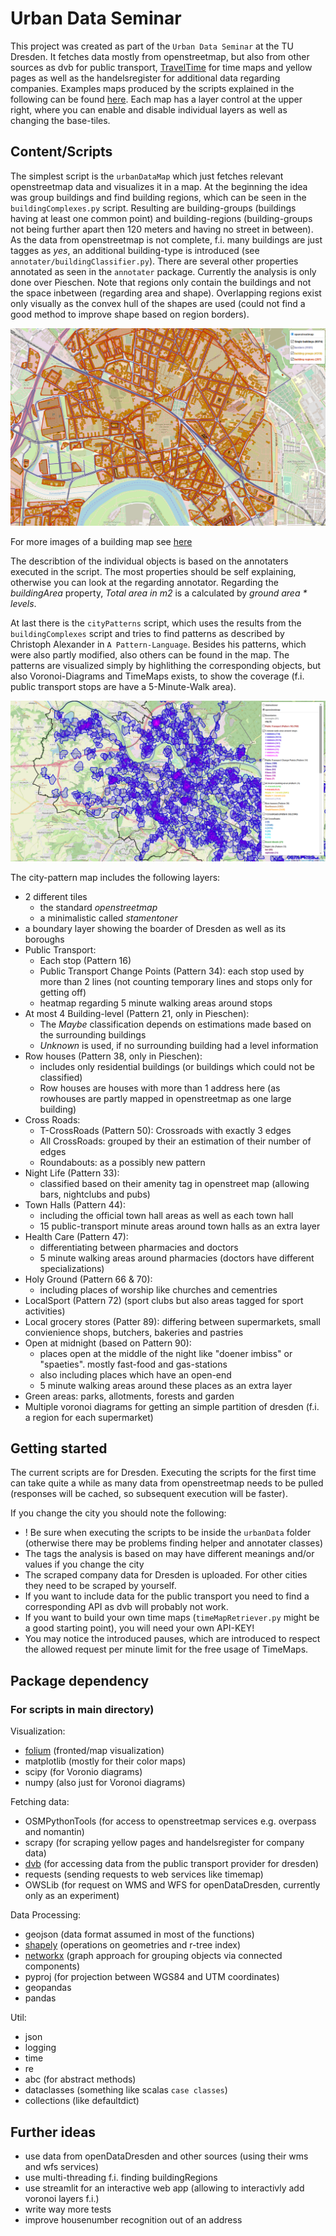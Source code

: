 # Urban Data Seminar

This project was created as part of the `Urban Data Seminar` at the TU Dresden.
It fetches data mostly from openstreetmap, but also from other sources as dvb for public transport, [TravelTime](https://app.traveltimeplatform.com/) for time maps and yellow pages as well as the handelsregister for additional data regarding companies. 
Examples maps produced by the scripts explained in the following can be found [here](example_maps/).
Each map has a layer control at the upper right, where you can enable and disable individual layers as well as changing the base-tiles.

## Content/Scripts
The simplest script is the `urbanDataMap` which just fetches relevant openstreetmap data and visualizes it in a map. 
At the beginning the idea was group buildings and find building regions, which can be seen in the `buildingComplexes.py` script.
Resulting are building-groups (buildings having at least one common point) and building-regions (building-groups not being further apart then 120 meters and having no street in between).
As the data from openstreetmap is not complete, f.i. many buildings are just tagges as _yes_, an additional building-type is introduced (see `annotater/buildingClassifier.py`).
There are several other properties annotated as seen in the `annotater` package.
Currently the analysis is only done over Pieschen.
Note that regions only contain the buildings and not the space inbetween (regarding area and shape).
Overlapping regions exist only visually as the convex hull of the shapes are used (could not find a good method to improve shape based on region borders).

![Image of a building map](images/buildingMap.png)

For more images of a building map see [here](images/)

The describtion of the individual objects is based on the annotaters executed in the script.
The most properties should be self explaining, otherwise you can look at the regarding annotator.
Regarding the _buildingArea_ property, _Total area in m2_ is a calculated by _ground area * levels_.  


At last there is the `cityPatterns` script, which uses the results from the `buildingComplexes` script and tries to find patterns as described by Christoph Alexander in `A Pattern-Language`.
Besides his patterns, which were also partly modified, also others can be found in the map. 
The patterns are visualized simply by highlithing the corresponding objects, but also Voronoi-Diagrams and TimeMaps exists, to show the coverage (f.i. public transport stops are have a 5-Minute-Walk area).

![Image of a cityPattern map](images/cityPatternExample.png)

The city-pattern map includes the following layers:
* 2 different tiles 
  * the standard _openstreetmap_ 
  * a minimalistic called _stamentoner_
* a boundary layer showing the boarder of Dresden as well as its boroughs
* Public Transport:
  * Each stop (Pattern 16)
  * Public Transport Change Points (Pattern 34): each stop used by more than 2 lines (not counting temporary lines and stops only for getting off)
  * heatmap regarding 5 minute walking areas around stops
* At most 4 Building-level (Pattern 21, only in Pieschen):
  * The _Maybe_ classification depends on estimations made based on the surrounding buildings
  * _Unknown_ is used, if no surrounding building had a level information
* Row houses (Pattern 38, only in Pieschen):
  * includes only residential buildings (or buildings which could not be classified)
  * Row houses are houses with more than 1 address here (as rowhouses are partly mapped in openstreetmap as one large building)
* Cross Roads:
  * T-CrossRoads (Pattern 50): Crossroads with exactly 3 edges
  * All CrossRoads: grouped by their an estimation of their number of edges
  * Roundabouts: as a possibly new pattern
* Night Life (Pattern 33):
  * classified based on their amenity tag in openstreet map (allowing bars, nightclubs and pubs)
* Town Halls (Pattern 44):
  * including the official town hall areas as well as each town hall
  * 15 public-transport minute areas around town halls as an extra layer
* Health Care (Pattern 47):
  * differentiating between pharmacies and doctors
  * 5 minute walking areas around pharmacies (doctors have different specializations)
* Holy Ground (Pattern 66 & 70):
  * including places of worship like churches and cementries
* LocalSport (Pattern 72) (sport clubs but also areas tagged for sport activities)
* Local grocery stores (Patter 89): differing between supermarkets, small convienience shops, butchers, bakeries and pastries
* Open at midnight (based on Pattern 90):
  * places open at the middle of the night like "doener imbiss" or "spaeties". mostly fast-food and gas-stations
  * also including places which have an open-end
  * 5 minute walking areas around these places as an extra layer
* Green areas: parks, allotments, forests and garden
* Multiple voronoi diagrams for getting an simple partition of dresden (f.i. a region for each supermarket) 


## Getting started

The current scripts are for Dresden.
Executing the scripts for the first time can take quite a while as many data from openstreetmap needs to be pulled (responses will be cached, so subsequent execution will be faster).

If you change the city you should note the following:
* ! Be sure when executing the scripts to be inside the `urbanData` folder (otherwise there may be problems finding helper and annotater classes)
* The tags the analysis is based on may have different meanings and/or values if you change the city 
* The scraped company data for Dresden is uploaded. For other cities they need to be scraped by yourself.
* If you want to include data for the public transport you need to find a corresponding API as dvb will probably not work. 
* If you want to build your own time maps (`timeMapRetriever.py` might be a good starting point), you will need your own API-KEY!
* You may notice the introduced pauses, which are introduced to respect the allowed request per minute limit for the free usage of TimeMaps.

 

## Package dependency 

### For scripts in main directory) 

Visualization:
- [folium](https://github.com/python-visualization/folium) (fronted/map visualization)
- matplotlib (mostly for their color maps)
- scipy (for Voronio diagrams)
- numpy (also just for Voronoi diagrams)

Fetching data:
- OSMPythonTools (for access to openstreetmap services e.g. overpass and nomantin)
- scrapy (for scraping yellow pages and handelsregister for company data)
- [dvb](https://github.com/kiliankoe/dvbpy) (for accessing data from the public transport provider for dresden)
- requests (sending requests to web services like timemap)
- OWSLib (for request on WMS and WFS for openDataDresden, currently only as an experiment)
  
Data Processing:
- geojson (data format assumed in most of the functions)
- [shapely](https://github.com/Toblerity/Shapely) (operations on geometries and r-tree index)
- [networkx](https://github.com/networkx/networkx) (graph approach for grouping objects via connected components)
- pyproj (for projection between WGS84 and UTM coordinates)
- geopandas
- pandas  

Util:
- json 
- logging
- time 
- re
- abc (for abstract methods)
- dataclasses (something like scalas `case classes`)
- collections (like defaultdict)

## Further ideas 

* use data from openDataDresden and other sources (using their wms and wfs services)
* use multi-threading f.i. finding buildingRegions
* use streamlit for an interactive web app (allowing to interactivly add voronoi layers f.i.)
* write way more tests
* improve housenumber recognition out of an address
